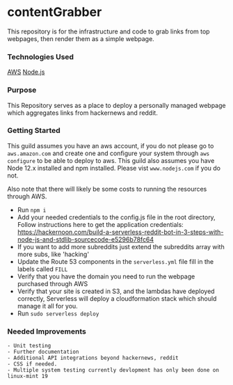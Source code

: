 # contentGrabber
This repository is for the infrastructure and code to grab links from top webpages, then render them as a simple webpage. 

### Technologies Used

[AWS]('aws.amazon.com')
[Node.js]('www.nodejs.org')

### Purpose

This Repository serves as a place to deploy a personally managed webpage which aggregates links from hackernews and reddit.
### Getting Started

This guild assumes you have an aws account, if you do not please go to `aws.amazon.com` and create one and configure your system through `aws configure` to be able to deploy to aws. This guild also assumes you have Node 12.x installed and npm installed. Please vist `www.nodejs.com` if you do not. 

Also note that there will likely be some costs to running the resources through AWS. 

 - Run `npm i` 
 - Add your needed credentials to the config.js file in the root directory, Follow instructions here to get the application credentials: https://hackernoon.com/build-a-serverless-reddit-bot-in-3-steps-with-node-js-and-stdlib-sourcecode-e5296b78fc64
 - If you want to add more subreddits just extend the subreddits array with more subs, like 'hacking'
 - Update the Route 53 components in the `serverless.yml` file fill in the labels called `FILL`
 - Verify that you have the domain you need to run the webpage purchased through AWS
 - Verify that your site is created in S3, and the lambdas have deployed correctly, Serverless will deploy a cloudformation stack which should manage it all for you. 
 - Run `sudo serverless deploy` 



 ### Needed Improvements
    - Unit testing 
    - Further documentation 
    - Additional API integrations beyond hackernews, reddit 
    - CSS if needed. 
    - Multiple system testing currently devlopment has only been done on linux-mint 19